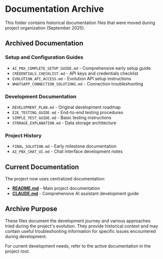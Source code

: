 # Documentation Archive

This folder contains historical documentation files that were moved during project organization (September 2025).

## Archived Documentation

### Setup and Configuration Guides
- `AI_PBX_COMPLETE_SETUP_GUIDE.md` - Comprehensive early setup guide
- `CREDENTIALS_CHECKLIST.md` - API keys and credentials checklist
- `EVOLUTION_API_ACCESS.md` - Evolution API setup instructions
- `WHATSAPP_CONNECTION_SOLUTIONS.md` - Connection troubleshooting

### Development Documentation  
- `DEVELOPMENT_PLAN.md` - Original development roadmap
- `E2E_TESTING_GUIDE.md` - End-to-end testing procedures
- `SIMPLE_TEST_GUIDE.md` - Basic testing instructions
- `STORAGE_EXPLANATION.md` - Data storage architecture

### Project History
- `FINAL_SOLUTION.md` - Early milestone documentation
- `AI_PBX_CHAT_UI.md` - Chat interface development notes

## Current Documentation

The project now uses centralized documentation:
- **[README.md](../../README.md)** - Main project documentation
- **[CLAUDE.md](../../CLAUDE.md)** - Comprehensive AI assistant development guide

## Archive Purpose

These files document the development journey and various approaches tried during the project's evolution. They provide historical context and may contain useful troubleshooting information for specific issues encountered during development.

For current development needs, refer to the active documentation in the project root.